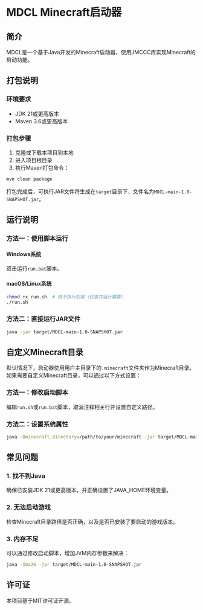 # MDCL Minecraft启动器

## 简介

MDCL是一个基于Java开发的Minecraft启动器，使用JMCCC库实现Minecraft的启动功能。

## 打包说明

### 环境要求

- JDK 21或更高版本
- Maven 3.6或更高版本

### 打包步骤

1. 克隆或下载本项目到本地
2. 进入项目根目录
3. 执行Maven打包命令：

```bash
mvn clean package
```

打包完成后，可执行JAR文件将生成在`target`目录下，文件名为`MDCL-main-1.0-SNAPSHOT.jar`。

## 运行说明

### 方法一：使用脚本运行

#### Windows系统

双击运行`run.bat`脚本。

#### macOS/Linux系统

```bash
chmod +x run.sh  # 赋予执行权限（仅首次运行需要）
./run.sh
```

### 方法二：直接运行JAR文件

```bash
java -jar target/MDCL-main-1.0-SNAPSHOT.jar
```

## 自定义Minecraft目录

默认情况下，启动器使用用户主目录下的`.minecraft`文件夹作为Minecraft目录。如果需要自定义Minecraft目录，可以通过以下方式设置：

### 方法一：修改启动脚本

编辑`run.sh`或`run.bat`脚本，取消注释相关行并设置自定义路径。

### 方法二：设置系统属性

```bash
java -Dminecraft.directory=/path/to/your/minecraft -jar target/MDCL-main-1.0-SNAPSHOT.jar
```

## 常见问题

### 1. 找不到Java

确保已安装JDK 21或更高版本，并正确设置了JAVA_HOME环境变量。

### 2. 无法启动游戏

检查Minecraft目录路径是否正确，以及是否已安装了要启动的游戏版本。

### 3. 内存不足

可以通过修改启动脚本，增加JVM内存参数来解决：

```bash
java -Xmx2G -jar target/MDCL-main-1.0-SNAPSHOT.jar
```

## 许可证

本项目基于MIT许可证开源。